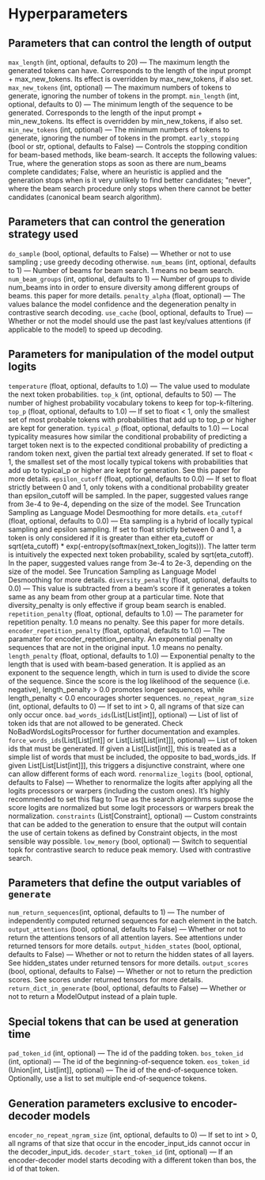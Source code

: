 # Hyperparameters


## Parameters that can control the length of output

```max_length``` (int, optional, defaults to 20) — The maximum length the generated tokens can have. Corresponds to the length of the input prompt + max_new_tokens. Its effect is overridden by max_new_tokens, if also set.
```max_new_tokens``` (int, optional) — The maximum numbers of tokens to generate, ignoring the number of tokens in the prompt.
```min_length``` (int, optional, defaults to 0) — The minimum length of the sequence to be generated. Corresponds to the length of the input prompt + min_new_tokens. Its effect is overridden by min_new_tokens, if also set.
```min_new_tokens``` (int, optional) — The minimum numbers of tokens to generate, ignoring the number of tokens in the prompt.
```early_stopping``` (bool or str, optional, defaults to False) — Controls the stopping condition for beam-based methods, like beam-search. It accepts the following values: True, where the generation stops as soon as there are num_beams complete candidates; False, where an heuristic is applied and the generation stops when is it very unlikely to find better candidates; "never", where the beam search procedure only stops when there cannot be better candidates (canonical beam search algorithm).


## Parameters that can control the generation strategy used

```do_sample``` (bool, optional, defaults to False) — Whether or not to use sampling ; use greedy decoding otherwise.
```num_beams``` (int, optional, defaults to 1) — Number of beams for beam search. 1 means no beam search.
```num_beam_groups``` (int, optional, defaults to 1) — Number of groups to divide num_beams into in order to ensure diversity among different groups of beams. this paper for more details.
```penalty_alpha``` (float, optional) — The values balance the model confidence and the degeneration penalty in contrastive search decoding.
```use_cache``` (bool, optional, defaults to True) — Whether or not the model should use the past last key/values attentions (if applicable to the model) to speed up decoding.


## Parameters for manipulation of the model output logits

```temperature``` (float, optional, defaults to 1.0) — The value used to modulate the next token probabilities.
```top_k``` (int, optional, defaults to 50) — The number of highest probability vocabulary tokens to keep for top-k-filtering.
```top_p``` (float, optional, defaults to 1.0) — If set to float < 1, only the smallest set of most probable tokens with probabilities that add up to top_p or higher are kept for generation.
```typical_p``` (float, optional, defaults to 1.0) — Local typicality measures how similar the conditional probability of predicting a target token next is to the expected conditional probability of predicting a random token next, given the partial text already generated. If set to float < 1, the smallest set of the most locally typical tokens with probabilities that add up to typical_p or higher are kept for generation. See this paper for more details.
```epsilon_cutoff``` (float, optional, defaults to 0.0) — If set to float strictly between 0 and 1, only tokens with a conditional probability greater than epsilon_cutoff will be sampled. In the paper, suggested values range from 3e-4 to 9e-4, depending on the size of the model. See Truncation Sampling as Language Model Desmoothing for more details.
```eta_cutoff``` (float, optional, defaults to 0.0) — Eta sampling is a hybrid of locally typical sampling and epsilon sampling. If set to float strictly between 0 and 1, a token is only considered if it is greater than either eta_cutoff or sqrt(eta_cutoff) * exp(-entropy(softmax(next_token_logits))). The latter term is intuitively the expected next token probability, scaled by sqrt(eta_cutoff). In the paper, suggested values range from 3e-4 to 2e-3, depending on the size of the model. See Truncation Sampling as Language Model Desmoothing for more details.
```diversity_penalty``` (float, optional, defaults to 0.0) — This value is subtracted from a beam’s score if it generates a token same as any beam from other group at a particular time. Note that diversity_penalty is only effective if group beam search is enabled.
```repetition_penalty``` (float, optional, defaults to 1.0) — The parameter for repetition penalty. 1.0 means no penalty. See this paper for more details.
```encoder_repetition_penalty``` (float, optional, defaults to 1.0) — The paramater for encoder_repetition_penalty. An exponential penalty on sequences that are not in the original input. 1.0 means no penalty.
```length_penalty``` (float, optional, defaults to 1.0) — Exponential penalty to the length that is used with beam-based generation. It is applied as an exponent to the sequence length, which in turn is used to divide the score of the sequence. Since the score is the log likelihood of the sequence (i.e. negative), length_penalty > 0.0 promotes longer sequences, while length_penalty < 0.0 encourages shorter sequences.
```no_repeat_ngram_size``` (int, optional, defaults to 0) — If set to int > 0, all ngrams of that size can only occur once.
```bad_words_ids```(List[List[int]], optional) — List of list of token ids that are not allowed to be generated. Check NoBadWordsLogitsProcessor for further documentation and examples.
```force_words_ids```(List[List[int]] or List[List[List[int]]], optional) — List of token ids that must be generated. If given a List[List[int]], this is treated as a simple list of words that must be included, the opposite to bad_words_ids. If given List[List[List[int]]], this triggers a disjunctive constraint, where one can allow different forms of each word.
```renormalize_logits``` (bool, optional, defaults to False) — Whether to renormalize the logits after applying all the logits processors or warpers (including the custom ones). It’s highly recommended to set this flag to True as the search algorithms suppose the score logits are normalized but some logit processors or warpers break the normalization.
```constraints``` (List[Constraint], optional) — Custom constraints that can be added to the generation to ensure that the output will contain the use of certain tokens as defined by Constraint objects, in the most sensible way possible.
```low_memory``` (bool, optional) — Switch to sequential topk for contrastive search to reduce peak memory. Used with contrastive search.

## Parameters that define the output variables of `generate`

```num_return_sequences```(int, optional, defaults to 1) — The number of independently computed returned sequences for each element in the batch.
```output_attentions``` (bool, optional, defaults to False) — Whether or not to return the attentions tensors of all attention layers. See attentions under returned tensors for more details.
```output_hidden_states``` (bool, optional, defaults to False) — Whether or not to return the hidden states of all layers. See hidden_states under returned tensors for more details.
```output_scores``` (bool, optional, defaults to False) — Whether or not to return the prediction scores. See scores under returned tensors for more details.
```return_dict_in_generate``` (bool, optional, defaults to False) — Whether or not to return a ModelOutput instead of a plain tuple.

## Special tokens that can be used at generation time

```pad_token_id``` (int, optional) — The id of the padding token.
```bos_token_id``` (int, optional) — The id of the beginning-of-sequence token.
```eos_token_id``` (Union[int, List[int]], optional) — The id of the end-of-sequence token. Optionally, use a list to set multiple end-of-sequence tokens.

## Generation parameters exclusive to encoder-decoder models

```encoder_no_repeat_ngram_size``` (int, optional, defaults to 0) — If set to int > 0, all ngrams of that size that occur in the encoder_input_ids cannot occur in the decoder_input_ids.
```decoder_start_token_id``` (int, optional) — If an encoder-decoder model starts decoding with a different token than bos, the id of that token.